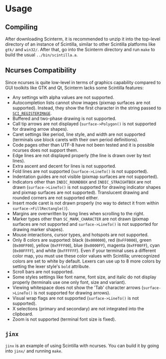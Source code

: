 # Usage

## Compiling

After downloading Scinterm, it is recommended to unzip it into the top-level
directory of an instance of Scintilla, similar to other Scintilla platforms like
`gtk/` and `win32/`. After that, go into the Scinterm directory and run `make`
to build the usual `../bin/scintilla.a`.

## Ncurses Compatibility

Since ncurses is quite low-level in terms of graphics capability compared to GUI
toolkits like GTK and Qt, Scinterm lacks some Scintilla features:

* Any settings with alpha values are not supported.
* Autocompletion lists cannot show images (pixmap surfaces are not supported).
  Instead, they show the first character in the string passed to
  [`SCI_REGISTERIMAGE`][].
* Buffered and two-phase drawing is not supported.
* Call tip arrows are not displayed (`surface->Polygon()` is not supported for
  drawing arrow shapes).
* Caret settings like period, line style, and width are not supported
  (terminals use block carets with their own period definitions).
* Code pages other than UTF-8 have not been tested and it is possible ncurses
  does not support them.
* Edge lines are not displayed properly (the line is drawn over by text lines).
* Extra ascent and decent for lines is not supported.
* Fold lines are not supported (`surface->LineTo()` is not supported).
* Indentation guides are not visible (pixmap surfaces are not supported).
* Indicators other than `INDIC_ROUNDBOX` and `INDIC_STRAIGHTBOX` are not drawn
  (`surface->LineTo()` is not supported for drawing indicator shapes and pixmap
  surfaces are not supported). Translucent drawing and rounded corners are not
  supported either.
* Insert mode caret is not drawn properly (no way to detect it from within
  `surface->FillRectangle()`).
* Margins are overwritten by long lines when scrolling to the right.
* Marker types other than `SC_MARK_CHARACTER` are not drawn (pixmap surfaces are
  not supported and `surface->LineTo()` is not supported for drawing marker
  shapes).
* Mouse interactions, cursor types, and hotspots are not supported.
* Only 8 colors are supported: black (`0x000000`), red (`0xFF0000`), green
  (`0x00FF00`), yellow (`0xFFFF00`), blue (`0x0000FF`), magenta (`0xFF00FF`),
  cyan (`0x00FFFF`), and white (`0xFFFFFF`). Even if your terminal uses a
  different color map, you must use these color values with Scintilla;
  unrecognized colors are set to white by default. Lexers can use up to 8 more
  colors by setting the lexer style's `bold` attribute.
* Scroll bars are not supported.
* Some styles settings like font name, font size, and italic do not display
  properly (terminals use one only font, size and variant).
* Viewing whitespace does not show the 'Tab' character arrows
  (`surface->LineTo()` is not supported for drawing arrows).
* Visual wrap flags are not supported (`surface->LineTo()` is not supported).
* X selections (primary and secondary) are not integrated into the clipboard.
* Zoom is not supported (terminal font size is fixed).

[`SCI_REGISTERIMAGE`]: http://scintilla.org/ScintillaDoc.html#SCI_REGISTERIMAGE

## `jinx`

`jinx` is an example of using Scintilla with ncurses. You can build it by going
into `jinx/` and running `make`.
